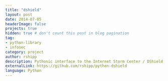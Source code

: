 ```yaml
---
title: "dshield"
layout: post
date: 2014-07-05
headerImage: false
projects: true
hidden: true # don't count this post in blog pagination
tag:
- python-library
- infosec
category: project
author: rshipp
description: Pythonic interface to the Internet Storm Center / DShield API.
externalLink: https://github.com/rshipp/python-dshield
language: Python
---
```

